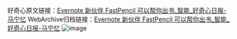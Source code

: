 好奇心原文链接：[Evernote 新伙伴 FastPencil 可以帮你出书_智能_好奇心日报-马宁忆](https://www.qdaily.com/articles/1670.html)
WebArchive归档链接：[Evernote 新伙伴 FastPencil 可以帮你出书_智能_好奇心日报-马宁忆](http://web.archive.org/web/20190623150007/https://www.qdaily.com/articles/1670.html)
![image](http://ww3.sinaimg.cn/large/007d5XDply1g3v4iq61k0j30u030f1kx)
